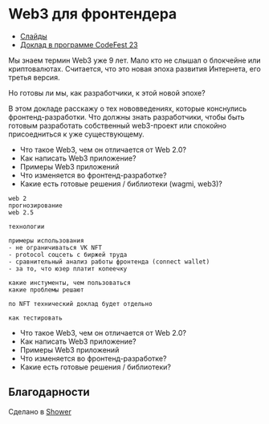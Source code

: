 # Web3 для фронтендера

- [Слайды](https://alexey-avdeev.com/web3-for-front-end-developers/)
- [Доклад в программе CodeFest 23](https://13.codefest.ru/lecture/2254)

Мы знаем термин Web3 уже 9 лет. Мало кто не слышал о блокчейне или криптовалютах. Считается, что это новая эпоха развития Интернета, его третья версия.

Но готовы ли мы, как разработчики, к этой новой эпохе?

В этом докладе расскажу о тех нововведениях, которые конснулись фронтенд-разработки. Что должны знать разработчики, чтобы быть готовым разработать собственный web3-проект или спокойно присоедниться к уже существующему.

- Что такое Web3, чем он отличается от Web 2.0?
- Как написать Web3 приложение?
- Примеры Web3 приложений
- Что изменяется во фронтенд-разработке?
- Какие есть готовые решения / библиотеки (wagmi, web3)?

```
web 2
прогнозирование
web 2.5

технологии

примеры использования
- не ограничиваться VK NFT
- protocol соцсеть с биржей труда
- сравнительный анализ работы фронтенда (connect wallet)
- за то, что юзер платит копеечку

какие инстументы, чем пользоваться
какие проблемы решают

по NFT технический доклад будет отдельно

как тестировать
```

- Что такое Web3, чем он отличается от Web 2.0?
- Как написать Web3 приложение?
- Примеры Web3 приложений
- Что изменяется во фронтенд-разработке?
- Какие есть готовые решения / библиотеки?

## Благодарности

Сделано в [Shower](https://github.com/shower/shower)
